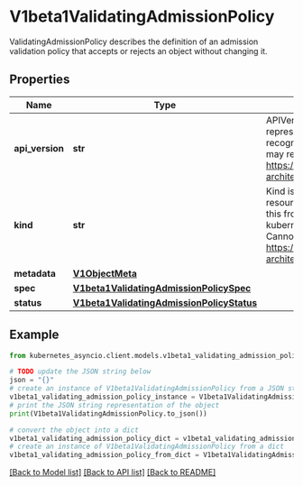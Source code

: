 # V1beta1ValidatingAdmissionPolicy

ValidatingAdmissionPolicy describes the definition of an admission validation policy that accepts or rejects an object without changing it.

## Properties

Name | Type | Description | Notes
------------ | ------------- | ------------- | -------------
**api_version** | **str** | APIVersion defines the versioned schema of this representation of an object. Servers should convert recognized schemas to the latest internal value, and may reject unrecognized values. More info: https://git.k8s.io/community/contributors/devel/sig-architecture/api-conventions.md#resources | [optional] 
**kind** | **str** | Kind is a string value representing the REST resource this object represents. Servers may infer this from the endpoint the kubernetes_asyncio.client submits requests to. Cannot be updated. In CamelCase. More info: https://git.k8s.io/community/contributors/devel/sig-architecture/api-conventions.md#types-kinds | [optional] 
**metadata** | [**V1ObjectMeta**](V1ObjectMeta.md) |  | [optional] 
**spec** | [**V1beta1ValidatingAdmissionPolicySpec**](V1beta1ValidatingAdmissionPolicySpec.md) |  | [optional] 
**status** | [**V1beta1ValidatingAdmissionPolicyStatus**](V1beta1ValidatingAdmissionPolicyStatus.md) |  | [optional] 

## Example

```python
from kubernetes_asyncio.client.models.v1beta1_validating_admission_policy import V1beta1ValidatingAdmissionPolicy

# TODO update the JSON string below
json = "{}"
# create an instance of V1beta1ValidatingAdmissionPolicy from a JSON string
v1beta1_validating_admission_policy_instance = V1beta1ValidatingAdmissionPolicy.from_json(json)
# print the JSON string representation of the object
print(V1beta1ValidatingAdmissionPolicy.to_json())

# convert the object into a dict
v1beta1_validating_admission_policy_dict = v1beta1_validating_admission_policy_instance.to_dict()
# create an instance of V1beta1ValidatingAdmissionPolicy from a dict
v1beta1_validating_admission_policy_from_dict = V1beta1ValidatingAdmissionPolicy.from_dict(v1beta1_validating_admission_policy_dict)
```
[[Back to Model list]](../README.md#documentation-for-models) [[Back to API list]](../README.md#documentation-for-api-endpoints) [[Back to README]](../README.md)



